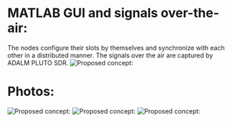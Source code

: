 # MATLAB GUI and signals over-the-air:

The nodes configure their slots by themselves and synchronize with each other in a distributed manner. The signals over the air are captured by ADALM PLUTO SDR.
![Proposed concept:](https://github.com/alphansahin/LoRaQuake/blob/main/demonstration_RadioFest2023/guiWorkingExample.png?raw=true)

# Photos:
![Proposed concept:](https://github.com/alphansahin/LoRaQuake/blob/main/demonstration_RadioFest2023/photo1.jpg?raw=true)
![Proposed concept:](https://github.com/alphansahin/LoRaQuake/blob/main/demonstration_RadioFest2023/photo2.jpg?raw=true)
![Proposed concept:](https://github.com/alphansahin/LoRaQuake/blob/main/demonstration_RadioFest2023/photo3.jpg?raw=true)

